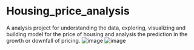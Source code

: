 # Housing_price_analysis
A analysis project for understanding the data, exploring, visualizing and building model for the price of housing and analysis the prediction in the growth or downfall of pricing. 
![image](https://github.com/Anushka-Sinh/Housing_price_analysis/assets/98649722/e5bafcf9-eebf-461c-9bb2-3d61d768da0e)
![image](https://github.com/Anushka-Sinh/Housing_price_analysis/assets/98649722/7d4a472a-375f-4732-9e32-50e3f5da847d)
